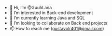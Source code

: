 - 👋 Hi, I’m @GuuhLana
- 👀 I’m interested in Back-end development
- 🌱 I’m currently learning Java and SQL
- 💞️ I’m looking to collaborate on Back end projects
- 📫 How to reach me (gustavolr401@gmail.com)

<!---
GuuhLana/GuuhLana is a ✨ special ✨ repository because its `README.md` (this file) appears on your GitHub profile.
You can click the Preview link to take a look at your changes.
--->
